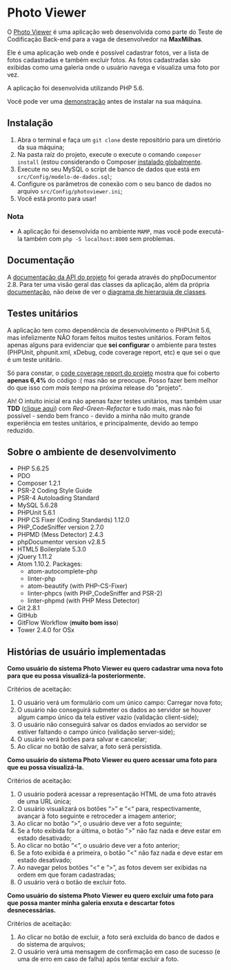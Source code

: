 # Photo Viewer

O [Photo Viewer](rd2m.com/maxmilhas-test/) é uma aplicação web desenvolvida como parte do Teste de Codificação Back-end para a vaga de desenvolvedor na **MaxMilhas**.

Ele é uma aplicação web onde é possível cadastrar fotos, ver a lista de fotos cadastradas e também excluir fotos. As fotos cadastradas são exibidas como uma galeria onde o usuário navega e visualiza uma foto por vez.

A aplicação foi desenvolvida utilizando PHP 5.6.

Você pode ver uma [demonstração](rd2m.com/maxmilhas-test/) antes de instalar na sua máquina.

## Instalação

1. Abra o terminal e faça um `git clone` deste repositório para um diretório da sua máquina;
2. Na pasta raíz do projeto, execute o execute o comando `composer install` (estou considerando o Composer [instalado globalmente](https://getcomposer.org/doc/00-intro.md#globally).
3. Execute no seu MySQL o script de banco de dados que está em `src/Config/modelo-de-dados.sql`;
4. Configure os parâmetros de conexão com o seu banco de dados no arquivo `src/Config/photoviewer.ini`;
5. Você está pronto para usar!

### Nota

- A aplicação foi desenvolvida no ambiente `MAMP`, mas você pode executá-la também com `php -S localhost:8000` sem problemas.

## Documentação

A [documentação da API do projeto](rd2m.com/maxmilhas-test/docs/api/index.html) foi gerada através do phpDocumentor 2.8\. Para ter uma visão geral das classes da aplicação, além da própria [documentação](rd2m.com/maxmilhas-test/docs/api/index.html), não deixe de ver o [diagrama de hierarquia de classes](rd2m.com/maxmilhas-test/docs/api/graphs/class.html).

## Testes unitários

A aplicação tem como dependência de desenvolvimento o PHPUnit 5.6, mas infelizmente NÃO foram feitos muitos testes unitários. Foram feitos apenas alguns para evidenciar que **sei configurar** o ambiente para testes (PHPUnit, phpunit.xml, xDebug, code coverage report, etc) e que sei o que é um teste unitário.

Só para constar, o [code coverage report do projeto](rd2m.com/maxmilhas-test/tests/data/coverage/index.html) mostra que foi coberto **apenas 6,4%** do código :( mas não se preocupe. Posso fazer bem melhor do que isso _com mais tempo_ na próxima release do "projeto".

Ah! O intuito inicial era não apenas fazer testes unitários, mas também usar **TDD** ([clique aqui](https://github.com/renattomartins/photo-viewer/blob/develop/tests/uploads/photos/tdd.jpg)) com _Red-Green-Refactor_ e tudo mais, mas não foi possível - sendo bem franco - devido a minha não muito grande experiência em testes unitários, e principalmente, devido ao tempo reduzido.

## Sobre o ambiente de desenvolvimento

- PHP 5.6.25
- PDO
- Composer 1.2.1
- PSR-2 Coding Style Guide
- PSR-4 Autoloading Standard
- MySQL 5.6.28
- PHPUnit 5.6.1
- PHP CS Fixer (Coding Standards) 1.12.0
- PHP_CodeSniffer version 2.7.0
- PHPMD (Mess Detector) 2.4.3
- phpDocumentor version v2.8.5
- HTML5 Boilerplate 5.3.0
- jQuery 1.11.2
- Atom 1.10.2. Packages:
	- atom-autocomplete-php
	- linter-php
	- atom-beautify (with PHP-CS-Fixer)
	- linter-phpcs (with PHP_CodeSniffer and PSR-2)
	- linter-phpmd (with PHP Mess Detector)
- Git 2.8.1
- GitHub
- GitFlow Workflow (**muito bom isso**)
- Tower 2.4.0 for OSx

## Histórias de usuário implementadas

**Como usuário do sistema Photo Viewer eu quero cadastrar uma nova foto para que eu possa visualizá-la posteriormente.**

Critérios de aceitação:

1. O usuário verá um formulário com um único campo: Carregar nova foto;
2. O usuário não conseguirá submeter os dados ao servidor se houver algum campo único da tela estiver vazio (validação client-side);
3. O usuário não conseguirá salvar os dados enviados ao servidor se estiver faltando o campo único (validação server-side);
5. O usuário verá botões para salvar e cancelar;
6. Ao clicar no botão de salvar, a foto será persistida.

**Como usuário do sistema Photo Viewer eu quero acessar uma foto para que eu possa visualizá-la.**

Critérios de aceitação:

1. O usuário poderá acessar a representação HTML de uma foto através de uma URL única;
2. O usuário visualizará os botões “>” e “<“ para, respectivamente, avançar à foto seguinte e retroceder a imagem anterior;
3. Ao clicar no botão “>”, o usuário deve ver a foto seguinte;
4. Se a foto exibida for a última, o botão ">" não faz nada e deve estar em estado desativado;
5. Ao clicar no botão “<“, o usuário deve ver a foto anterior;
6. Se a foto exibida é a primeira, o botão "<" não faz nada e deve estar em estado desativado;
7. Ao navegar pelos botões “<“ e “>”, as fotos devem ser exibidas na ordem em que foram cadastradas;
8. O usuário verá o botão de excluir foto.

**Como usuário do sistema Photo Viewer eu quero excluir uma foto para que possa manter minha galeria enxuta e descartar fotos desnecessárias.**

Critérios de aceitação:
1. Ao clicar no botão de excluir, a foto será excluída do banco de dados e do sistema de arquivos;
2. O usuário verá uma mensagem de confirmação em caso de sucesso (e uma de erro em caso de falha) após tentar excluir a foto.
